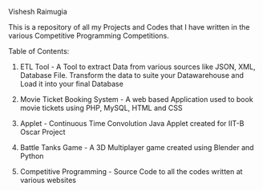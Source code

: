 Vishesh Raimugia

This is a repository of all my Projects and Codes that I have written in the various Competitive Programming Competitions.

Table of Contents:

1. ETL Tool - A Tool to extract Data from various sources like JSON, XML, Database File. Transform the data to suite your Datawarehouse and Load it into your final Database

2. Movie Ticket Booking System - A web based Application used to book movie tickets using PHP, MySQL, HTML and CSS

3. Applet - Continuous Time Convolution Java Applet created for IIT-B Oscar Project

4. Battle Tanks Game - A 3D Multiplayer game created using Blender and Python

5. Competitive Programming - Source Code to all the codes written at various websites
